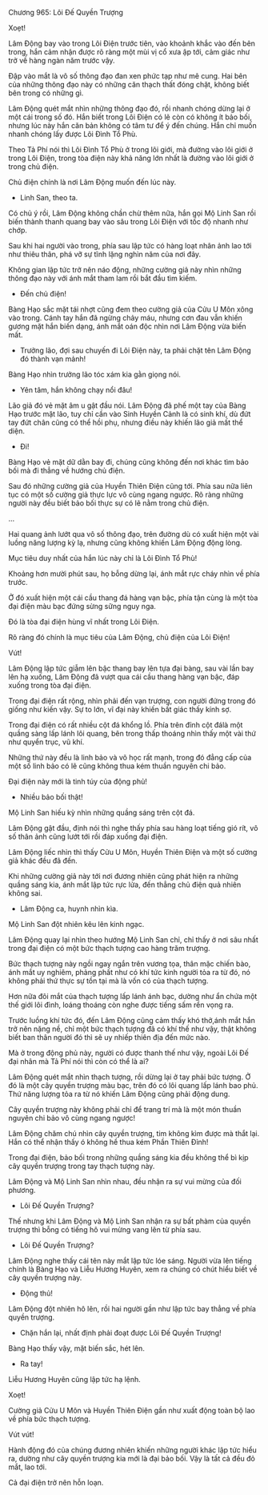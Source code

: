 




Chương 965: Lôi Đế Quyền Trượng


Xoẹt!

Lâm Động bay vào trong Lôi Điện trước tiên, vào khoảnh khắc vào đến bên trong, hắn cảm nhận được rõ ràng một mùi vị cổ xưa ập tới, cảm giác như trở về hàng ngàn năm trước vậy.

Đập vào mắt là vô số thông đạo đan xen phức tạp như mê cung. Hai bên của những thông đạo này có những căn thạch thất đóng chặt, không biết bên trong có những gì.

Lâm Động quét mắt nhìn những thông đạo đó, rồi nhanh chóng dừng lại ở một cái trong số đó. Hắn biết trong Lôi Điện có lẽ còn có không ít bảo bối, nhưng lúc này hắn căn bản không có tâm tư để ý đến chúng. Hắn chỉ muốn nhanh chóng lấy được Lôi Đình Tổ Phù.

Theo Tả Phí nói thì Lôi Đình Tổ Phù ở trong lôi giới, mà đường vào lôi giới ở trong Lôi Điện, trong tòa điện này khả năng lớn nhất là đường vào lôi giới ở trong chủ điện.

Chủ điện chính là nơi Lâm Động muốn đến lúc này.

- Linh San, theo ta.

Có chủ ý rồi, Lâm Động không chần chừ thêm nữa, hắn gọi Mộ Linh San rồi biến thành thanh quang bay vào sâu trong Lôi Điện với tốc độ nhanh như chớp.

Sau khi hai người vào trong, phía sau lập tức có hàng loạt nhân ảnh lao tới như thiêu thân, phá vỡ sự tĩnh lặng nghìn năm của nơi đây.

Không gian lập tức trở nên náo động, những cường giả này nhìn những thông đạo này với ánh mắt tham lam rồi bắt đầu tìm kiếm.

- Đến chủ điện!

Bàng Hạo sắc mặt tái nhợt cũng đem theo cường giả của Cửu U Môn xông vào trong. Cánh tay hắn đã ngừng chảy máu, nhưng cơn đau vẫn khiến gương mặt hắn biến dạng, ánh mắt oán độc nhìn nơi Lâm Động vừa biến mất.

- Trưởng lão, đợi sau chuyến đi Lôi Điện này, ta phải chặt tên Lâm Động đó thành vạn mảnh!

Bàng Hạo nhìn trưởng lão tóc xám kia gằn giọng nói.

- Yên tâm, hắn không chạy nổi đâu!

Lão giả đó vẻ mặt âm u gật đầu nói. Lâm Động đã phế một tay của Bàng Hạo trước mặt lão, tuy chỉ cần vào Sinh Huyền Cảnh là có sinh khí, dù đứt tay đứt chân cũng có thể hồi phụ, nhưng điều này khiến lão giả mất thể diện.

- Đi!

Bàng Hạo vẻ mặt dữ dằn bay đi, chúng cũng không đến nơi khác tìm bảo bối mà đi thẳng về hướng chủ điện.

Sau đó những cường giả của Huyền Thiên Điện cũng tới. Phía sau nữa liên tục có một số cường giả thực lực vô cùng ngang ngược. Rõ ràng những người này đều biết bảo bối thực sự có lẽ nằm trong chủ điện.

…

Hai quang ảnh lướt qua vô số thông đạo, trên đường dù có xuất hiện một vài luồng năng lượng kỳ lạ, nhưng cũng không khiến Lâm Động động lòng.

Mục tiêu duy nhất của hắn lúc này chỉ là Lôi Đình Tổ Phù!

Khoảng hơn mười phút sau, họ bỗng dừng lại, ánh mắt rực cháy nhìn về phía trước.

Ở đó xuất hiện một cái cầu thang đá hàng vạn bậc, phía tận cùng là một tòa đại điện màu bạc đứng sừng sững nguy nga.

Đó là tòa đại điện hùng vĩ nhất trong Lôi Điện.

Rõ ràng đó chính là mục tiêu của Lâm Động, chủ điện của Lôi Điện!

Vút!

Lâm Động lập tức giẫm lên bậc thang bay lên tựa đại bàng, sau vài lần bay lên hạ xuống, Lâm Động đã vượt qua cái cầu thang hàng vạn bậc, đáp xuống trong tòa đại điện.

Trong đại điện rất rộng, nhìn phải đến vạn trượng, con người đứng trong đó giống như kiến vậy. Sự to lớn, vĩ đại này khiến bất giác thấy kính sợ.

Trong đại điện có rất nhiều cột đá khổng lồ. Phía trên đỉnh cột đálà một quầng sàng lấp lánh lôi quang, bên trong thấp thoáng nhìn thấy một vài thứ như quyển trục, vũ khí.

Những thứ này đều là linh bảo và võ học rất mạnh, trong đó đẳng cấp của một số linh bảo có lẽ cũng không thua kém thuần nguyên chi bảo.

Đại điện này mới là tinh túy của động phủ!

- Nhiều bảo bối thật!

Mộ Linh San hiếu kỳ nhìn những quầng sáng trên cột đá.

Lâm Động gật đầu, định nói thì nghe thấy phía sau hàng loạt tiếng gió rít, vô số thân ảnh cũng lướt tới rồi đáp xuống đại điện.

Lâm Động liếc nhìn thì thấy Cửu U Môn, Huyền Thiên Điện và một số cường giả khác đều đã đến.

Khi những cường giả này tới nơi đương nhiên cũng phát hiện ra những quầng sáng kia, ánh mắt lập tức rực lửa, đến thẳng chủ điện quả nhiên không sai.

- Lâm Động ca, huynh nhìn kìa.

Mộ Linh San đột nhiên kêu lên kinh ngạc.

Lâm Động quay lại nhìn theo hướng Mộ Linh San chỉ, chỉ thấy ở nơi sâu nhất trong đại điện có một bức thạch tượng cao hàng trăm trượng.

Bức thạch tượng này ngồi ngay ngắn trên vương tọa, thân mặc chiến bào, ánh mắt uy nghiêm, phảng phất như có khí tức kinh người tỏa ra từ đó, nó không phải thứ thực sự tồn tại mà là vốn có của thạch tượng.

Hơn nữa đôi mắt của thạch tượng lấp lánh ánh bạc, dường như ẩn chứa một thế giới lôi đình, loáng thoáng còn nghe được tiếng sấm rền vọng ra.

Trước luồng khí tức đó, đến Lâm Động cũng cảm thấy khó thở,ánh mắt hắn trở nên nặng nề, chỉ một bức thạch tượng đã có khí thế như vậy, thật không biết ban thân người đó thì sẽ uy nhiếp thiên địa đến mức nào.

Mà ở trong động phủ này, người có được thanh thế như vậy, ngoài Lôi Đế đại nhân mà Tả Phí nói thì còn có thể là ai?

Lâm Động quét mắt nhìn thạch tượng, rồi dừng lại ở tay phải bức tượng. Ở đó là một cây quyền trượng màu bạc, trên đó có lôi quang lấp lánh bao phủ. Thứ năng lượng tỏa ra từ nó khiến Lâm Động cũng phải động dung.

Cây quyền trượng này không phải chỉ để trang trí mà là một món thuần nguyên chi bảo vô cùng ngang ngược!

Lâm Động chăm chú nhìn cây quyền trượng, tim không kìm được mà thắt lại. Hắn có thể nhận thấy ó không hề thua kém Phần Thiên Đỉnh!

Trong đại điện, bảo bối trong những quầng sáng kia đều không thể bì kịp cây quyền trượng trong tay thạch tượng này.

Lâm Động và Mộ Linh San nhìn nhau, đều nhận ra sự vui mừng của đối phương.

- Lôi Đế Quyền Trượng?

Thế nhưng khi Lâm Động và Mộ Linh San nhận ra sự bất phàm của quyền trượng thì bỗng có tiếng hô vui mừng vang lên từ phía sau.

- Lôi Đế Quyền Trượng?

Lâm Động nghe thấy cái tên này mắt lập tức lóe sáng. Người vừa lên tiếng chính là Bàng Hạo và Liễu Hương Huyên, xem ra chúng có chút hiểu biết về cây quyền trượng này.

- Động thủ!

Lâm Động đột nhiên hô lên, rồi hai người gần như lập tức bay thẳng về phía quyền trượng.

- Chặn hắn lại, nhất định phải đoạt được Lôi Đế Quyền Trượng!

Bàng Hạo thấy vậy, mặt biến sắc, hét lên.

- Ra tay!

Liễu Hương Huyên cũng lập tức hạ lệnh.

Xoẹt!

Cường giả Cửu U Môn và Huyền Thiên Điện gần như xuất động toàn bộ lao về phía bức thạch tượng.

Vút vút!

Hành động đó của chúng đương nhiên khiến những người khác lập tức hiểu ra, dường như cây quyền trượng kia mới là đại bảo bối. Vậy là tất cả đều đỏ mắt, lao tới.

Cả đại điện trở nên hỗn loạn.




